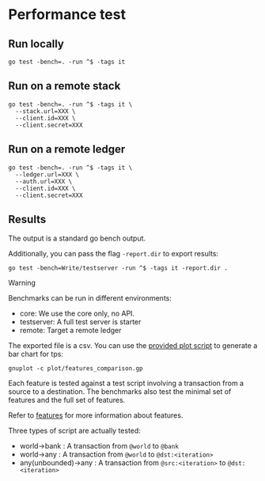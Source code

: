 # Performance test

## Run locally

```shell
go test -bench=. -run ^$ -tags it
```

## Run on a remote stack

```shell
go test -bench=. -run ^$ -tags it \
  --stack.url=XXX \
  --client.id=XXX \
  --client.secret=XXX
```

## Run on a remote ledger

```shell
go test -bench=. -run ^$ -tags it \
  --ledger.url=XXX \
  --auth.url=XXX \
  --client.id=XXX \
  --client.secret=XXX
```

## Results

The output is a standard go bench output.

Additionally, you can pass the flag `-report.dir` to export results:
```shell
go test -bench=Write/testserver -run ^$ -tags it -report.dir .
```

> [!WARNING]
> Benchmarks can be run in different environments:
> * core: We use the core only, no API.
> * testserver: A full test server is starter
> * remote: Target a remote ledger

The exported file is a csv. 
You can use the [provided plot script](./plot/features_comparison.gp) to generate a bar chart for tps:
```shell
gnuplot -c plot/features_comparison.gp
```

Each feature is tested against a test script involving a transaction from a source to a destination.
The benchmarks also test the minimal set of features and the full set of features.

Refer to [features](../../CONTRIBUTING.md/#features) for more information about features.

Three types of script are actually tested:
* world->bank : A transaction from `@world` to `@bank`
* world->any : A transaction from `@world` to `@dst:<iteration>`
* any(unbounded)->any : A transaction from `@src:<iteration>` to `@dst:<iteration>`